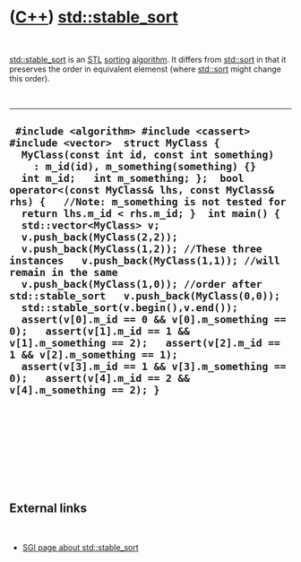 



 

 

 

 

 

([C++](Cpp.md)) [std::stable\_sort](CppStable_sort.md)
========================================================

 

[std::stable\_sort](CppStable_sort.md) is an [STL](CppStl.md)
[sorting](CppSort.md) [algorithm](CppAlgorithm.md). It differs from
[std::sort](CppSort.md) in that it preserves the order in equivalent
elemenst (where [std::sort](CppSort.md) might change this order).

 

  -------------------------------------------------------------------------------------------------------------------------------------------------------------------------------------------------------------------------------------------------------------------------------------------------------------------------------------------------------------------------------------------------------------------------------------------------------------------------------------------------------------------------------------------------------------------------------------------------------------------------------------------------------------------------------------------------------------------------------------------------------------------------------------------------------------------------------------------------------------------------------------------------------------------------------
  ` #include <algorithm> #include <cassert> #include <vector>  struct MyClass {   MyClass(const int id, const int something)     : m_id(id), m_something(something) {}    int m_id;   int m_something; };  bool operator<(const MyClass& lhs, const MyClass& rhs) {   //Note: m_something is not tested for   return lhs.m_id < rhs.m_id; }  int main() {   std::vector<MyClass> v;   v.push_back(MyClass(2,2));   v.push_back(MyClass(1,2)); //These three instances   v.push_back(MyClass(1,1)); //will remain in the same   v.push_back(MyClass(1,0)); //order after std::stable_sort   v.push_back(MyClass(0,0));    std::stable_sort(v.begin(),v.end());   assert(v[0].m_id == 0 && v[0].m_something == 0);   assert(v[1].m_id == 1 && v[1].m_something == 2);   assert(v[2].m_id == 1 && v[2].m_something == 1);   assert(v[3].m_id == 1 && v[3].m_something == 0);   assert(v[4].m_id == 2 && v[4].m_something == 2); }`
  -------------------------------------------------------------------------------------------------------------------------------------------------------------------------------------------------------------------------------------------------------------------------------------------------------------------------------------------------------------------------------------------------------------------------------------------------------------------------------------------------------------------------------------------------------------------------------------------------------------------------------------------------------------------------------------------------------------------------------------------------------------------------------------------------------------------------------------------------------------------------------------------------------------------------------

 

 

 

 

 

External links
--------------

 

-   [SGI page about
    std::stable\_sort](http://www.sgi.com/tech/stl/stable_sort.html)

 

 

 

 

 





 



